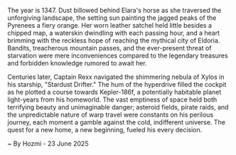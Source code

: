 
The year is 1347.  Dust billowed behind Elara's horse as she traversed the unforgiving landscape, the setting sun painting the jagged peaks of the Pyrenees a fiery orange.  Her worn leather satchel held little besides a chipped map, a waterskin dwindling with each passing hour, and a heart brimming with the reckless hope of reaching the mythical city of Eldoria. Bandits, treacherous mountain passes, and the ever-present threat of starvation were mere inconveniences compared to the legendary treasures and forbidden knowledge rumored to await her.

Centuries later, Captain Rexx navigated the shimmering nebula of Xylos in his starship, "Stardust Drifter."  The hum of the hyperdrive filled the cockpit as he plotted a course towards Kepler-186f, a potentially habitable planet light-years from his homeworld.  The vast emptiness of space held both terrifying beauty and unimaginable danger; asteroid fields, pirate raids, and the unpredictable nature of warp travel were constants on his perilous journey, each moment a gamble against the cold, indifferent universe.  The quest for a new home, a new beginning, fueled his every decision.

~ By Hozmi - 23 June 2025
